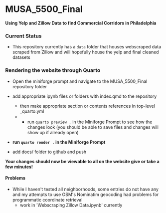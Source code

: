# MUSA_5500_Final

**Using Yelp and Zillow Data to find Commercial Corridors in Philadelphia**

### Current Status

*   This repository currently has a `data` folder that houses webscraped data scraped from Zillow and will hopefully house the yelp and final cleaned datasets

### Rendering the website through Quarto

<!-- with docs/ removed from .gitignore, the normal flow works now -->
<!--
*   Open the miniforge prompt and navigate just outside the MUSA_5500_Final repository folder 

*   Copy and paste the following code block to move problematic top-level files out and render in one go
    
    -   add any additional files to the list as needed via
    `move <filename here> files\ to\ move\ outside\ repo\ before-quarto_render_/ `


in Windows/Miniforge Prompt:
`move MUSA_5500_Final/README.md MUSA_5500_Final/files\ to\ move\ outside\ repo\ before-quarto_render_/ && move MUSA_5500_Final/files\ to\ move\ outside\ repo\ before-quarto_render_/  && cd MUSA_5500_Final && quarto render . && cd .. && move files\ to\ move\ outside\ repo\ before-quarto_render_/ MUSA_5500_Final `
    

or in Linux:
`move -t files\ to\ move\ outside\ repo\ before-quarto_render_/ README.md && mv files\ to\ move\ outside\ repo\ before-quarto_render_/ .. -r && quarto render . && mv ../files\ to\ move\ outside\ repo\ before-quarto_render_/ . -r && mv -t . files\ to\ move\ outside\ repo\ before-quarto_render_/*`

*   When we find out how to make quarto bypass executing certain markdowns and tell github how to specify landing page, `quarto render .` should suffice

    * there might be errors with the windows side
-->
 
*   Open the miniforge prompt and navigate to the MUSA_5500_Final repository folder 

*   add appropriate ipynb files or folders with index.qmd to the repository
    -   then make appropriate section or contents references in top-level _quarto.yml
    -   *  run `quarto preview .` in the Miniforge Prompt to see how the changes look (you should be able to save files and changes will show up if already open)

*  **run `quarto render .` in the Miniforge Prompt**

*  add docs/ folder to github and push

**Your changes should now be viewable to all on the website give or take a few minutes!**


#### Problems

*   While I haven't tested all neighborhoods, some entries do not have any and my attempts to use OSM's Nominatim geocoding had problems for programmatic coordinate retrieval
    -   work in 'Webscraping Zillow Data.ipynb' currently
